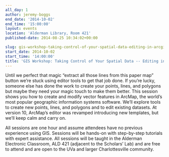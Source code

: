 ```yaml
---
all_day: 1
author: jeremy-boggs
end_date: '2014-10-02'
end_time: '15:00:00'
layout: events
location: 'Alderman Library, Room 421'
published-date: 2014-08-25 10:34:02+00:00

slug: gis-workshop-taking-control-of-your-spatial-data-editing-in-arcgis
start_date: 2014-10-02
start_time: '14:00:00'
title: 'GIS Workshop: Taking Control of Your Spatial Data -- Editing in ArcGIS'
---
```


Until we perfect that magic “extract all those lines from this paper map” button we’re stuck using editor tools to get that job done. If you’re lucky, someone else has done the work to create your points, lines, and polygons but maybe they need your magic touch to make them better. This session shows you how to create and modify vector features in ArcMap, the world’s most popular geographic information systems software. We’ll explore tools to create new points, lines, and polygons and to edit existing datasets. At version 10, ArcMap’s editor was revamped introducing new templates, but we’ll keep calm and carry on.

All sessions are one hour and assume attendees have no previous experience using GIS. Sessions will be hands-on with step-by-step tutorials with expert assistance. All sessions will be taught in the Alderman Electronic Classroom, ALD 421 (adjacent to the Scholars’ Lab) and are free to attend and are open to the UVa and larger Charlottesville community.
